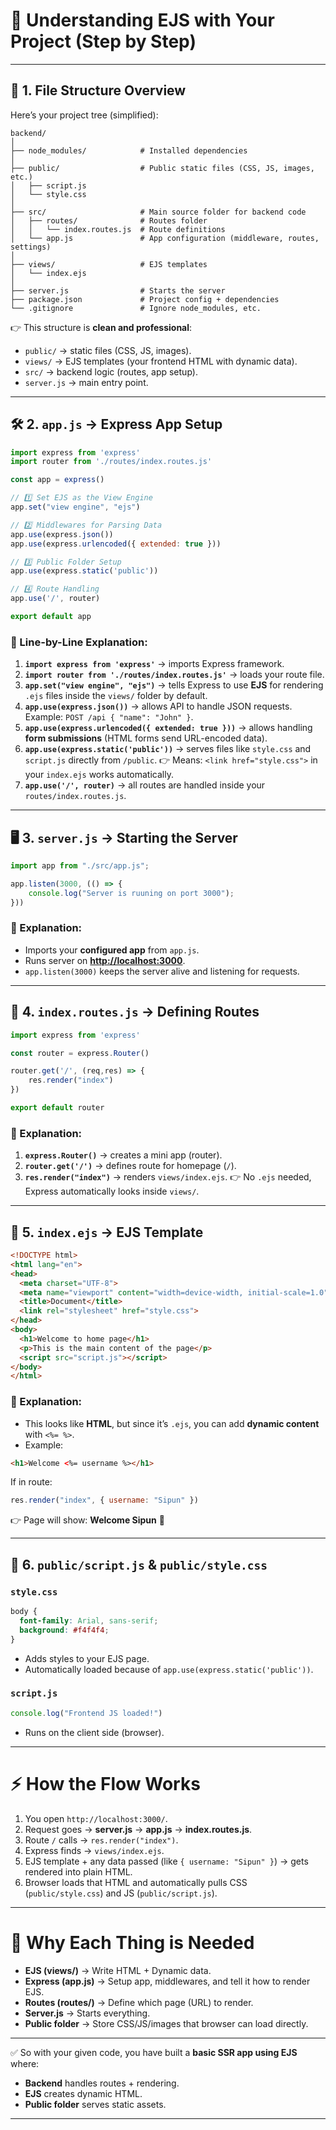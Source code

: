 
# 🌟 Understanding EJS with Your Project (Step by Step)

---

## 📂 1. File Structure Overview

Here’s your project tree (simplified):

```
backend/
│
├── node_modules/            # Installed dependencies
│
├── public/                  # Public static files (CSS, JS, images, etc.)
│   ├── script.js
│   └── style.css
│
├── src/                     # Main source folder for backend code
│   ├── routes/              # Routes folder
│   │   └── index.routes.js  # Route definitions
│   └── app.js               # App configuration (middleware, routes, settings)
│
├── views/                   # EJS templates
│   └── index.ejs
│
├── server.js                # Starts the server
├── package.json             # Project config + dependencies
└── .gitignore               # Ignore node_modules, etc.
```

👉 This structure is **clean and professional**:

* `public/` → static files (CSS, JS, images).
* `views/` → EJS templates (your frontend HTML with dynamic data).
* `src/` → backend logic (routes, app setup).
* `server.js` → main entry point.

---

## 🛠️ 2. `app.js` → Express App Setup

```js
import express from 'express'
import router from './routes/index.routes.js'

const app = express()

// 1️⃣ Set EJS as the View Engine
app.set("view engine", "ejs")

// 2️⃣ Middlewares for Parsing Data
app.use(express.json())
app.use(express.urlencoded({ extended: true }))

// 3️⃣ Public Folder Setup
app.use(express.static('public'))

// 4️⃣ Route Handling
app.use('/', router)

export default app
```

### 🔎 Line-by-Line Explanation:

1. **`import express from 'express'`** → imports Express framework.
2. **`import router from './routes/index.routes.js'`** → loads your route file.
3. **`app.set("view engine", "ejs")`** → tells Express to use **EJS** for rendering `.ejs` files inside the `views/` folder by default.
4. **`app.use(express.json())`** → allows API to handle JSON requests.
   Example: `POST /api { "name": "John" }`.
5. **`app.use(express.urlencoded({ extended: true }))`** → allows handling **form submissions** (HTML forms send URL-encoded data).
6. **`app.use(express.static('public'))`** → serves files like `style.css` and `script.js` directly from `/public`.
   👉 Means: `<link href="style.css">` in your `index.ejs` works automatically.
7. **`app.use('/', router)`** → all routes are handled inside your `routes/index.routes.js`.

---

## 🖥️ 3. `server.js` → Starting the Server

```js
import app from "./src/app.js";

app.listen(3000, (() => {
    console.log("Server is ruuning on port 3000");
}))
```

### 🔎 Explanation:

* Imports your **configured app** from `app.js`.
* Runs server on **[http://localhost:3000](http://localhost:3000)**.
* `app.listen(3000)` keeps the server alive and listening for requests.

---

## 🚦 4. `index.routes.js` → Defining Routes

```js
import express from 'express'

const router = express.Router()

router.get('/', (req,res) => {
    res.render("index")
})

export default router
```

### 🔎 Explanation:

1. **`express.Router()`** → creates a mini app (router).
2. **`router.get('/')`** → defines route for homepage (`/`).
3. **`res.render("index")`** → renders `views/index.ejs`.
   👉 No `.ejs` needed, Express automatically looks inside `views/`.

---

## 📝 5. `index.ejs` → EJS Template

```html
<!DOCTYPE html>
<html lang="en">
<head>
  <meta charset="UTF-8">
  <meta name="viewport" content="width=device-width, initial-scale=1.0">
  <title>Document</title>
  <link rel="stylesheet" href="style.css">
</head>
<body>
  <h1>Welcome to home page</h1>
  <p>This is the main content of the page</p>
  <script src="script.js"></script>
</body>
</html>
```

### 🔎 Explanation:

* This looks like **HTML**, but since it’s `.ejs`, you can add **dynamic content** with `<%= %>`.
* Example:

```html
<h1>Welcome <%= username %></h1>
```

If in route:

```js
res.render("index", { username: "Sipun" })
```

👉 Page will show:
**Welcome Sipun** 🎉

---

## 📂 6. `public/script.js` & `public/style.css`

### `style.css`

```css
body {
  font-family: Arial, sans-serif;
  background: #f4f4f4;
}
```

* Adds styles to your EJS page.
* Automatically loaded because of `app.use(express.static('public'))`.

### `script.js`

```js
console.log("Frontend JS loaded!")
```

* Runs on the client side (browser).

---

# ⚡ How the Flow Works

1. You open `http://localhost:3000/`.
2. Request goes → **server.js** → **app.js** → **index.routes.js**.
3. Route `/` calls → `res.render("index")`.
4. Express finds → `views/index.ejs`.
5. EJS template + any data passed (like `{ username: "Sipun" }`) → gets rendered into plain HTML.
6. Browser loads that HTML and automatically pulls CSS (`public/style.css`) and JS (`public/script.js`).

---

# 🎯 Why Each Thing is Needed

* **EJS (views/)** → Write HTML + Dynamic data.
* **Express (app.js)** → Setup app, middlewares, and tell it how to render EJS.
* **Routes (routes/)** → Define which page (URL) to render.
* **Server.js** → Starts everything.
* **Public folder** → Store CSS/JS/images that browser can load directly.

---

✅ So with your given code, you have built a **basic SSR app using EJS** where:

* **Backend** handles routes + rendering.
* **EJS** creates dynamic HTML.
* **Public folder** serves static assets.

---
